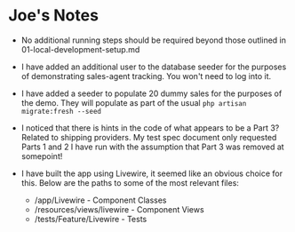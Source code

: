 # Joe's Notes

- No additional running steps should be required beyond those outlined in 01-local-development-setup.md

- I have added an additional user to the database seeder for the purposes of demonstrating sales-agent tracking. 
You won't need to log into it.

- I have added a seeder to populate 20 dummy sales for the purposes of the demo. They will populate as part of the usual `php artisan migrate:fresh --seed`

- I noticed that there is hints in the code of what appears to be a Part 3? Related to shipping providers. My test spec document only requested Parts 1 and 2
I have run with the assumption that Part 3 was removed at somepoint!

- I have built the app using Livewire, it seemed like an obvious choice for this. Below are the paths to some of the most relevant files:
	- /app/Livewire - Component Classes
	- /resources/views/livewire - Component Views
	- /tests/Feature/Livewire - Tests